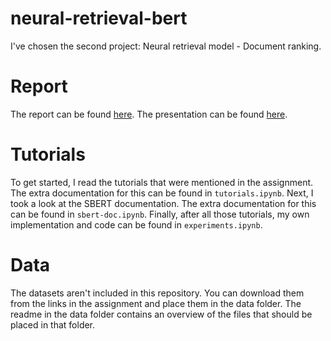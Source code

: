 # neural-retrieval-bert
I've chosen the second project: Neural retrieval model - Document ranking.

# Report
The report can be found [here](report.pdf). The presentation can be found [here](presentation.pdf).
# Tutorials
To get started, I read the tutorials that were mentioned in the assignment. The extra documentation for this can be found in `tutorials.ipynb`.
Next, I took a look at the SBERT documentation. The extra documentation for this can be found in `sbert-doc.ipynb`.
Finally, after all those tutorials, my own implementation and code can be found in `experiments.ipynb`.

# Data
The datasets aren't included in this repository. You can download them from the links in the assignment and place them in the data folder. The readme in the data folder contains an overview of the files that should be placed in that folder. 